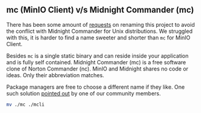 ## mc (MinIO Client) v/s Midnight Commander (mc)

There has been some amount of [requests](https://github.com/minio/mc/issues?q=is%3Aissue+midnight+commander+is%3Aclosed) on renaming this project to avoid the conflict with Midnight Commander for Unix distributions. We struggled with this, it is harder to find a name sweeter and shorter than `mc` for MinIO Client.

Besides `mc` is a single static binary and can reside inside your application and is fully self contained. Midnight Commander (mc) is a free software clone of Norton Commander (nc). MinIO and Midnight shares no code or ideas. Only their abbreviation matches.

Package managers are free to choose a different name if they like. One such solution [pointed out](https://github.com/minio/mc/issues/873#issuecomment-267583013) by one of our community members.

```sh
mv ./mc ./mcli
```